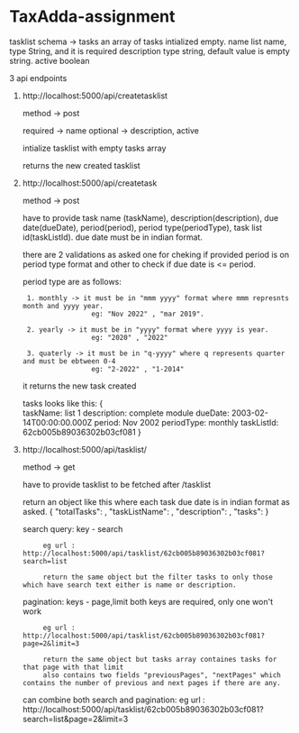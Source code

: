 # TaxAdda-assignment


tasklist schema -> 
    tasks
            an array of tasks intialized empty.
    name 
            list name, type String, and it is required
    description
            type string, default value is empty string.
    active
            boolean


3 api endpoints

1) http://localhost:5000/api/createtasklist
    
    method -> post
    
    required -> name
    optional -> description, active
    
    intialize tasklist with empty tasks array
    
    returns the new created tasklist
    

2) http://localhost:5000/api/createtask

    method -> post
    
    have to provide task name (taskName), description(description), due date(dueDate), period(period), period type(periodType), task list id(taskListId).
    due date must be in indian format.
    
    there are 2 validations as asked one for cheking if provided period is on period type format and other to check if due date is <= period.
    
    period type are as follows:
        
        1. monthly -> it must be in "mmm yyyy" format where mmm represnts month and yyyy year.
                        eg: "Nov 2022" , "mar 2019".
        
        2. yearly -> it must be in "yyyy" format where yyyy is year.
                        eg: "2020" , "2022"
                        
        3. quaterly -> it must be in "q-yyyy" where q represents quarter and must be ebtween 0-4
                        eg: "2-2022" , "1-2014"
    
    it returns the new task created
    
    tasks looks like this:
        {  
            taskName: list 1
            description: complete module
            dueDate: 2003-02-14T00:00:00.000Z
            period: Nov 2002
            periodType: monthly
            taskListId: 62cb005b89036302b03cf081
        }
    
 
3) http://localhost:5000/api/tasklist/<tasklistid>

    method -> get
    
    have to provide tasklist to be fetched after /tasklist
    
    return an object like this where each task due date is in indian format as asked.
         {
            "totalTasks": <total number of tasks in list>,
            "taskListName": <name of list>,
            "description": <description>,
            "tasks": <an array of tasks>
        }

    search query:
            key - search
            
            eg url : http://localhost:5000/api/tasklist/62cb005b89036302b03cf081?search=list
            
            return the same object but the filter tasks to only those which have search text either is name or description.
            
    pagination:
            keys - page,limit
            both keys are required, only one won't work
            
            eg url : http://localhost:5000/api/tasklist/62cb005b89036302b03cf081?page=2&limit=3
            
            return the same object but tasks array containes tasks for that page with that limit
            also contains two fields "previousPages", "nextPages" which contains the number of previous and next pages if there are any. 
        
    
    can combine both search and pagination:
            eg url : http://localhost:5000/api/tasklist/62cb005b89036302b03cf081?search=list&page=2&limit=3
            
    
        
